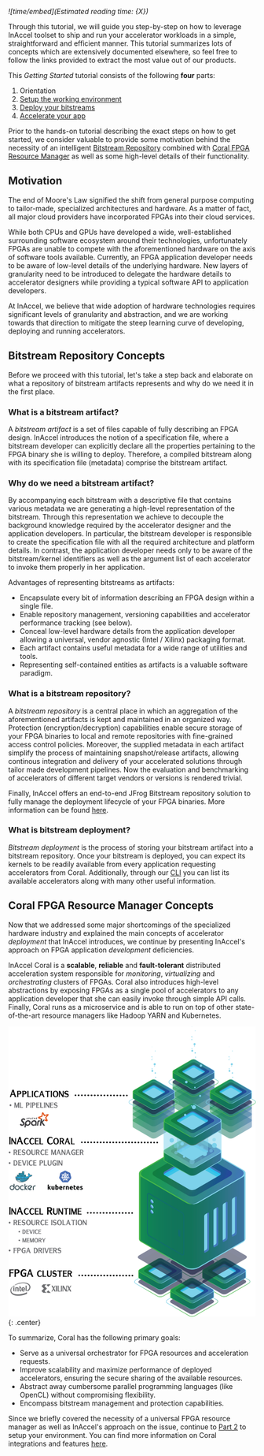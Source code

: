 *![time/embed](Estimated reading time: {X})*

Through this tutorial, we will guide you step-by-step on how to leverage InAccel
toolset to ship and run your accelerator workloads in a simple, straightforward
and efficient manner. This tutorial summarizes lots of concepts which are
extensively documented elsewhere, so feel free to follow the links provided to
extract the most value out of our products.

This *Getting Started* tutorial consists of the following **four** parts:

1. Orientation
2. [Setup the working environment](part2.md)
3. [Deploy your bitstreams](part3.md)
4. [Accelerate your app](part4.md)

Prior to the hands-on tutorial describing the exact steps on how to get started,
we consider valuable to provide some motivation behind the necessity of an
intelligent [Bitstream Repository](#bitstream-repository-concepts) combined with
[Coral FPGA Resource Manager](#coral-fpga-resource-manager-concepts) as well as
some high-level details of their functionality.

## Motivation

The end of Moore's Law signified the shift from general purpose computing to
tailor-made, specialized architectures and hardware. As a matter of fact, all
major cloud providers have incorporated FPGAs into their cloud services.

While both CPUs and GPUs have developed a wide, well-established surrounding
software ecosystem around their technologies, unfortunately FPGAs are unable to
compete with the aforementioned hardware on the axis of software tools
available. Currently, an FPGA application developer needs to be aware of
low-level details of the underlying hardware. New layers of granularity need to
be introduced to delegate the hardware details to accelerator designers while
providing a typical software API to application developers.

At InAccel, we believe that wide adoption of hardware technologies requires
significant levels of granularity and abstraction, and we are working towards
that direction to mitigate the steep learning curve of developing, deploying and
running accelerators.

## Bitstream Repository Concepts

Before we proceed with this tutorial, let's take a step back and elaborate on
what a repository of bitstream artifacts represents and why do we need it in the
first place.

### What is a bitstream artifact?

A *bitstream artifact* is a set of files capable of fully describing an FPGA
design. InAccel introduces the notion of a specification file, where a bitstream
developer can explicitly declare all the properties pertaining to the FPGA
binary she is willing to deploy. Therefore, a compiled bitstream along with its
specification file (metadata) comprise the bitstream artifact.

### Why do we need a bitstream artifact?

By accompanying each bitstream with a descriptive file that contains various
metadata we are generating a high-level representation of the bitstream. Through
this representation we achieve to decouple the background knowledge required by
the accelerator designer and the application developers. In particular, the
bitstream developer is responsible to create the specification file with all the
required architecture and platform details. In contrast, the application
developer needs only to be aware of the bitstream/kernel identifiers as well as
the argument list of each accelerator to invoke them properly in her
application.

Advantages of representing bitstreams as artifacts:

* Encapsulate every bit of information describing an FPGA design within a
single file.
* Enable repository management, versioning capabilities and accelerator
performance tracking (see below).
* Conceal low-level hardware details from the application developer allowing a
universal, vendor agnostic (Intel / Xilinx) packaging format.
* Each artifact contains useful metadata for a wide range of utilities and
tools.
* Representing self-contained entities as artifacts is a valuable software
paradigm.

### What is a bitstream repository?

A *bitstream repository* is a central place in which an aggregation of the
aforementioned artifacts is kept and maintained in an organized way. Protection
(encryption/decryption) capabilities enable secure storage of your FPGA binaries
to local and remote repositories with fine-grained access control policies.
Moreover, the supplied metadata in each artifact simplify the process of
maintaining snapshot/release artifacts, allowing continous integration and
delivery of your accelerated solutions through tailor made development
pipelines. Now the evaluation and benchmarking of accelerators of different
target vendors or versions is rendered trivial.

Finally, InAccel offers an end-to-end JFrog Bitstream repository solution to
fully manage the deployment lifecycle of your FPGA binaries. More information
can be found [here](https://inaccel.com/bitstream-repository).

### What is bitstream deployment?

*Bitstream deployment* is the process of storing your bitstream artifact into a
bitstream repository. Once your bitstream is deployed, you can expect its
kernels to be readily available from every application requesting accelerators
from Coral. Additionally, through our [CLI](/reference/inaccel/cli)
you can list its available accelerators along with many other useful
information.

## Coral FPGA Resource Manager Concepts

Now that we addressed some major shortcomings of the specialized hardware
industry and explained the main concepts of accelerator *deployment* that
InAccel introduces, we continue by presenting InAccel's approach on FPGA
application *development* deficiencies.

InAccel Coral is a **scalable**, **reliable** and **fault-tolerant** distributed
acceleration system responsible for *monitoring*, *virtualizing* and
*orchestrating* clusters of FPGAs. Coral also introduces high-level abstractions
by exposing FPGAs as a single pool of accelerators to any application developer
that she can easily invoke through simple API calls. Finally, Coral runs as a
microservice and is able to run on top of other state-of-the-art resource
managers like Hadoop YARN and Kubernetes.

![picture](/img/architecture.png){: .center}

To summarize, Coral has the following primary goals:

* Serve as a universal orchestrator for FPGA resources and acceleration
requests.
* Improve scalability and maximize performance of deployed accelerators,
ensuring the secure sharing of the available resources.
* Abstract away cumbersome parallel programming languages (like OpenCL) without
compromising flexibility.
* Encompass bitstream management and protection capabilities.

Since we briefly covered the necessity of a universal FPGA resource manager as
well as InAccel's approach on the issue, continue to [Part 2](part2.md) to setup
your environment. You can find more information on Coral integrations and
features [here](https://inaccel.com/coral-fpga-resource-manager).
